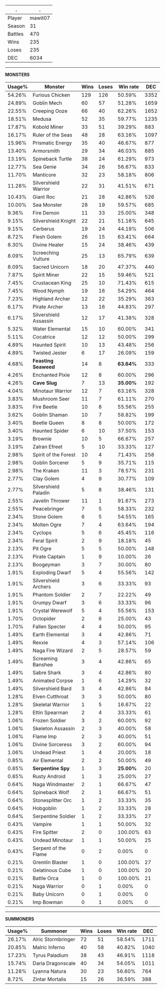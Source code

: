 .|.
|-|-
Player|mawit07
Season|31
Battles|470
Wins|235
Loses|235
DEC|6034

---
**MONSTERS**

Usage%|Monster|Wins|Loses|Win rate|DEC|
-|-|-|-|-|-|
54.26%|Furious Chicken|129|126|50.59%|3352|
24.89%|Goblin Mech|60|57|51.28%|1659|
22.55%|Creeping Ooze|66|40|62.26%|1652|
18.51%|Medusa|52|35|59.77%|1235|
17.87%|Kobold Miner|33|51|39.29%|883|
16.17%|Ruler of the Seas|48|28|63.16%|1097|
15.96%|Prismatic Energy|35|40|46.67%|877|
13.40%|Armorsmith|29|34|46.03%|885|
13.19%|Spineback Turtle|38|24|61.29%|973|
12.77%|Sea Genie|34|26|56.67%|833|
11.70%|Manticore|32|23|58.18%|806|
11.28%|Silvershield Warrior|22|31|41.51%|671|
10.43%|Giant Roc|21|28|42.86%|526|
10.00%|Sea Monster|28|19|59.57%|685|
9.36%|Fire Demon|11|33|25.00%|348|
9.15%|Silvershield Knight|22|21|51.16%|645|
9.15%|Cerberus|19|24|44.19%|506|
8.72%|Flesh Golem|26|15|63.41%|664|
8.30%|Divine Healer|15|24|38.46%|439|
8.09%|Screeching Vulture|25|13|65.79%|639|
8.09%|Sacred Unicorn|18|20|47.37%|440|
7.87%|Spirit Miner|22|15|59.46%|521|
7.45%|Crustacean King|25|10|71.43%|615|
7.45%|Wood Nymph|19|16|54.29%|464|
7.23%|Highland Archer|12|22|35.29%|363|
6.17%|Pirate Archer|13|16|44.83%|297|
6.17%|Silvershield Assassin|12|17|41.38%|328|
5.32%|Water Elemental|15|10|60.00%|341|
5.11%|Cocatrice|12|12|50.00%|299|
4.89%|Haunted Spirit|10|13|43.48%|256|
4.89%|Twisted Jester|6|17|26.09%|159|
4.68%|**Feasting Seaweed**|14|8|**63.64%**|333|
4.26%|Enchanted Pixie|12|8|60.00%|296|
4.26%|**Cave Slug**|7|13|**35.00%**|192|
4.04%|Minotaur Warrior|12|7|63.16%|328|
3.83%|Mushroom Seer|11|7|61.11%|270|
3.83%|Fire Beetle|10|8|55.56%|255|
3.62%|Goblin Shaman|10|7|58.82%|199|
3.40%|Beetle Queen|8|8|50.00%|172|
3.40%|Haunted Spider|6|10|37.50%|153|
3.19%|Brownie|10|5|66.67%|257|
3.19%|Zalran Efreet|5|10|33.33%|127|
2.98%|Spirit of the Forest|10|4|71.43%|258|
2.98%|Goblin Sorcerer|5|9|35.71%|115|
2.98%|The Kraken|11|3|78.57%|231|
2.77%|Clay Golem|4|9|30.77%|109|
2.77%|Silvershield Paladin|5|8|38.46%|131|
2.55%|Javelin Thrower|11|1|91.67%|273|
2.55%|Peacebringer|7|5|58.33%|232|
2.34%|Stone Golem|6|5|54.55%|165|
2.34%|Molten Ogre|7|4|63.64%|194|
2.34%|Cyclops|5|6|45.45%|116|
2.34%|Feral Spirit|2|9|18.18%|45|
2.13%|Pit Ogre|5|5|50.00%|148|
2.13%|Pirate Captain|1|9|10.00%|26|
2.13%|Boogeyman|3|7|30.00%|80|
1.91%|Exploding Dwarf|5|4|55.56%|142|
1.91%|Silvershield Archers|3|6|33.33%|93|
1.91%|Phantom Soldier|2|7|22.22%|49|
1.91%|Grumpy Dwarf|3|6|33.33%|96|
1.91%|Crystal Werewolf|5|4|55.56%|153|
1.70%|Octopider|2|6|25.00%|43|
1.70%|Fallen Specter|4|4|50.00%|95|
1.49%|Earth Elemental|3|4|42.86%|71|
1.49%|Rexxie|4|3|57.14%|106|
1.49%|Naga Fire Wizard|2|5|28.57%|59|
1.49%|Screaming Banshee|3|4|42.86%|65|
1.49%|Sabre Shark|3|4|42.86%|80|
1.49%|Animated Corpse|1|6|14.29%|32|
1.49%|Silvershield Bard|3|4|42.86%|84|
1.28%|Elven Cutthroat|3|3|50.00%|80|
1.28%|Skeletal Warrior|1|5|16.67%|22|
1.28%|Ettin Spearman|2|4|33.33%|61|
1.06%|Frozen Soldier|3|2|60.00%|92|
1.06%|Skeleton Assassin|2|3|40.00%|58|
1.06%|Flame Imp|2|3|40.00%|51|
1.06%|Divine Sorceress|3|2|60.00%|94|
1.06%|Undead Priest|1|4|20.00%|18|
0.85%|Air Elemental|2|2|50.00%|49|
0.85%|**Serpentine Spy**|1|3|**25.00%**|20|
0.85%|Rusty Android|1|3|25.00%|27|
0.64%|Naga Windmaster|2|1|66.67%|47|
0.64%|Spineback Wolf|2|1|66.67%|51|
0.64%|Stonesplitter Orc|1|2|33.33%|35|
0.64%|Hobgoblin|1|2|33.33%|28|
0.64%|Serpentine Soldier|1|2|33.33%|27|
0.43%|Vampire|1|1|50.00%|32|
0.43%|Fire Spitter|2|0|100.00%|63|
0.43%|Undead Minotaur|1|1|50.00%|25|
0.43%|Serpent of the Flame|0|2|0.00%|0|
0.21%|Gremlin Blaster|1|0|100.00%|27|
0.21%|Gelatinous Cube|1|0|100.00%|20|
0.21%|Battle Orca|1|0|100.00%|21|
0.21%|Naga Warrior|0|1|0.00%|0|
0.21%|Baby Unicorn|0|1|0.00%|0|
0.21%|Imp Bowman|0|1|0.00%|0|

---
**SUMMONERS**

Usage%|Summoner|Wins|Loses|Win rate|DEC|
-|-|-|-|-|-|
26.17%|Alric Stormbringer|72|51|58.54%|1711|
20.85%|Malric Inferno|40|58|40.82%|1040|
17.23%|Tyrus Paladium|38|43|46.91%|1118|
15.74%|Daria Dragonscale|40|34|54.05%|1011|
11.28%|Lyanna Natura|30|23|56.60%|764|
8.72%|Zintar Mortalis|15|26|36.59%|388|
